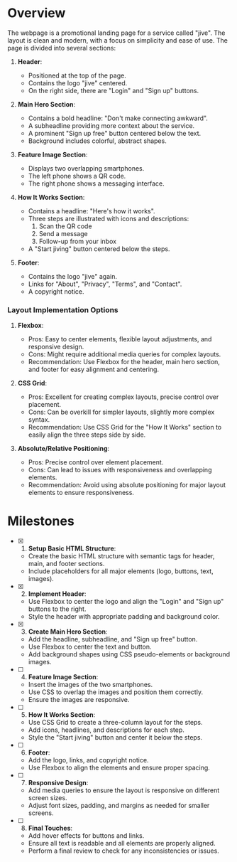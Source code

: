 # Overview

The webpage is a promotional landing page for a service called "jive". The layout is clean and modern, with a focus on simplicity and ease of use. The page is divided into several sections:

1. **Header**:
   - Positioned at the top of the page.
   - Contains the logo "jive" centered.
   - On the right side, there are "Login" and "Sign up" buttons.

2. **Main Hero Section**:
   - Contains a bold headline: "Don't make connecting awkward".
   - A subheadline providing more context about the service.
   - A prominent "Sign up free" button centered below the text.
   - Background includes colorful, abstract shapes.

3. **Feature Image Section**:
   - Displays two overlapping smartphones.
   - The left phone shows a QR code.
   - The right phone shows a messaging interface.

4. **How It Works Section**:
   - Contains a headline: "Here's how it works".
   - Three steps are illustrated with icons and descriptions:
     1. Scan the QR code
     2. Send a message
     3. Follow-up from your inbox
   - A "Start jiving" button centered below the steps.

5. **Footer**:
   - Contains the logo "jive" again.
   - Links for "About", "Privacy", "Terms", and "Contact".
   - A copyright notice.

### Layout Implementation Options

1. **Flexbox**:
   - Pros: Easy to center elements, flexible layout adjustments, and responsive design.
   - Cons: Might require additional media queries for complex layouts.
   - Recommendation: Use Flexbox for the header, main hero section, and footer for easy alignment and centering.

2. **CSS Grid**:
   - Pros: Excellent for creating complex layouts, precise control over placement.
   - Cons: Can be overkill for simpler layouts, slightly more complex syntax.
   - Recommendation: Use CSS Grid for the "How It Works" section to easily align the three steps side by side.

3. **Absolute/Relative Positioning**:
   - Pros: Precise control over element placement.
   - Cons: Can lead to issues with responsiveness and overlapping elements.
   - Recommendation: Avoid using absolute positioning for major layout elements to ensure responsiveness.

# Milestones

- [x] 1. **Setup Basic HTML Structure**:
  - Create the basic HTML structure with semantic tags for header, main, and footer sections.
  - Include placeholders for all major elements (logo, buttons, text, images).

- [x] 2. **Implement Header**:
  - Use Flexbox to center the logo and align the "Login" and "Sign up" buttons to the right.
  - Style the header with appropriate padding and background color.

- [x] 3. **Create Main Hero Section**:
  - Add the headline, subheadline, and "Sign up free" button.
  - Use Flexbox to center the text and button.
  - Add background shapes using CSS pseudo-elements or background images.

- [ ] 4. **Feature Image Section**:
  - Insert the images of the two smartphones.
  - Use CSS to overlap the images and position them correctly.
  - Ensure the images are responsive.

- [ ] 5. **How It Works Section**:
  - Use CSS Grid to create a three-column layout for the steps.
  - Add icons, headlines, and descriptions for each step.
  - Style the "Start jiving" button and center it below the steps.

- [ ] 6. **Footer**:
  - Add the logo, links, and copyright notice.
  - Use Flexbox to align the elements and ensure proper spacing.

- [ ] 7. **Responsive Design**:
  - Add media queries to ensure the layout is responsive on different screen sizes.
  - Adjust font sizes, padding, and margins as needed for smaller screens.

- [ ] 8. **Final Touches**:
  - Add hover effects for buttons and links.
  - Ensure all text is readable and all elements are properly aligned.
  - Perform a final review to check for any inconsistencies or issues.
